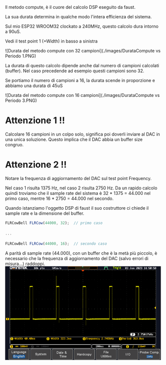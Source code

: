 Il metodo compute, è il cuore del calcolo DSP eseguito da faust.

La sua durata determina in qualche modo l'intera efficienza del sistema.

Sul mio ESP32 WROOM32 clockato a 240MHz, questo calcolo dura intorno a 90uS.

Vedi il test point 1 (+Width) in basso a sinistra

![Durata del metodo compute con 32 campioni](./images/DurataCompute vs Periodo 1.PNG)

La durata di questo calcolo dipende anche dal numero di campioni calcolati (buffer).
Nel caso precedende ad esempio questi campioni sono 32.

Se portiamo il numero di campioni a 16, la durata scende in proporzione e abbiamo una durata di 45uS

![Durata del metodo compute con 16 campioni](./images/DurataCompute vs Periodo 3.PNG)

# Attenzione 1 !!

Calcolare 16 campioni in un colpo solo, significa poi doverli inviare al DAC in una unica soluzione. Questo implica che il DAC abbia un buffer size congruo. 

# Attenzione 2 !!

Notare la frequenza di aggiornamento del DAC sul test point Frequency. 

Nel caso 1 risulta 1375 Hz, nel caso 2 risulta 2750 Hz. Da un rapido calcolo quindi troviamo che il sample rate del sistema è 32 \* 1375 = 44.000 nel primo caso, mentre 16 \* 2750 = 44.000 nel secondo.

Quando istanziamo l'oggetto DSP di faust il suo costruttore ci chiede il sample rate e la dimensione del buffer.

```js
FLRCowBell FLRCow(44000, 32);  // primo caso

...

FLRCowBell FLRCow(44000, 16);  // secondo caso

```

A parità di sample rate (44.000), con un buffer che è la metà più piccolo, è necessario che la frequenza di aggiornamento del DAC (salvo errori di misura...) raddoppi.
![](./images/DurataCompute2.PNG)
